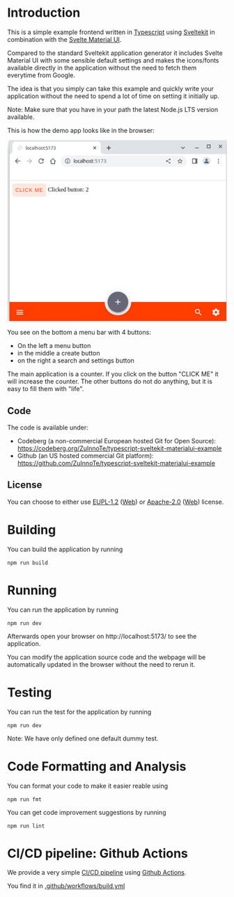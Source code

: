 # Introduction
This is a simple example frontend written in [Typescript](https://www.typescriptlang.org/) using [Sveltekit](https://kit.svelte.dev/) in combination with the [Svelte Material UI](https://sveltematerialui.com/).

Compared to the standard Sveltekit application generator it includes Svelte Material UI with some sensible default settings and makes the icons/fonts available directly in the application without the need to fetch them everytime from Google.

The idea is that you simply can take this example and quickly write your application without the need to spend a lot of time on setting it initially up.

Note: Make sure that you have in your path the latest Node.js LTS version available.

This is how the demo app looks like in the browser:

![Screenshot of Demo App](docs/img/demoapp.png)

You see on the bottom a menu bar with 4 buttons:
* On the left a menu button
* in the middle a create button
* on the right a search and settings button

The main application is a counter. If you click on the button "CLICK ME" it will increase the counter.
The other buttons do not do anything, but it is easy to fill them with "life".

## Code
The code is available under:
* Codeberg (a non-commercial European hosted Git for Open Source): https://codeberg.org/ZuInnoTe/typescript-sveltekit-materialui-example
* Github (an US hosted commercial Git platform): https://github.com/ZuInnoTe/typescript-sveltekit-materialui-example

## License
You can choose to either use [EUPL-1.2](./LICENSE-EUPL-1.2) ([Web](https://spdx.org/licenses/EUPL-1.2.html)) or [Apache-2.0](./LICENSE-Apache-2.0) ([Web](https://spdx.org/licenses/Apache-2.0.html)) license.

# Building


You can build the application by running 
```
npm run build
```


# Running
You can run the application by running
```
npm run dev
```

Afterwards open your browser on http://localhost:5173/ to see the application.

You can modify the application source code and the webpage will be automatically updated in the browser without the need to rerun it.


# Testing

You can run the test for the application by running
```
npm run dev
```

Note: We have only defined one default dummy test.



# Code Formatting and Analysis
You can format your code to make it easier reable using
```
npm run fmt
```

You can get code improvement suggestions by running
```
npm run lint
```

# CI/CD pipeline: Github Actions
We provide a very simple [CI/CD pipeline](https://en.wikipedia.org/wiki/Continuous_integration) using [Github Actions](https://docs.github.com/en/actions).

You find it in [.github/workflows/build.yml](.github/workflows/build.yml)